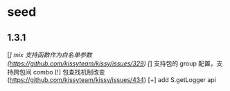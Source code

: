 # seed

## 1.3.1

 [*] mix 支持函数作为白名单参数(https://github.com/kissyteam/kissy/issues/329)
 [*] 支持包的 group 配置，支持跨包间 combo
 [!] 包查找机制改变(https://github.com/kissyteam/kissy/issues/434)
 [+] add S.getLogger api